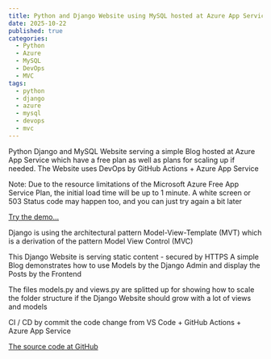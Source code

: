 ```yaml
---
title: Python and Django Website using MySQL hosted at Azure App Service serving a Blog
date: 2025-10-22
published: true
categories:
  - Python
  - Azure
  - MySQL
  - DevOps
  - MVC
tags:
  - python
  - django
  - azure
  - mysql
  - devops
  - mvc
---
```


Python Django and MySQL Website serving a simple Blog hosted at Azure App Service which have a free plan as well as plans for scaling up if needed. The Website uses DevOps by GitHub Actions + Azure App Service

<p>Note: Due to the resource limitations of the Microsoft Azure Free App Service Plan, the initial load time will be up to 1 minute. A white screen or 503 Status code may happen too, and you can just try again a bit later</p>

<a href="https://pso-django.azurewebsites.net" target="_blank" title="Django Website at Azure App Service">Try the demo...</a>

Django is using the architectural pattern Model-View-Template (MVT) which is a derivation of the pattern Model View Control (MVC) 

This Django Website is serving static content - secured by HTTPS
A simple Blog demonstrates how to use Models by the Django Admin and display the Posts by the Frontend

The files models.py and views.py are splitted up for showing how to scale the folder structure if the Django Website should grow with a lot of views and models

CI / CD by commit the code change from VS Code + GitHub Actions + Azure App Service

<a href="https://github.com/persteenolsen/django-azure" target="_blank">The source code at GitHub</a>
